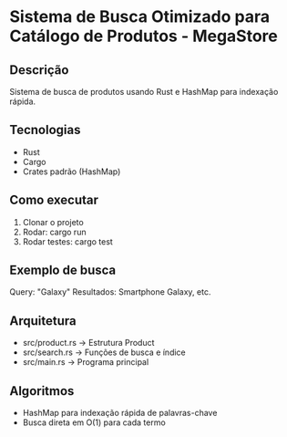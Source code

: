 # Sistema de Busca Otimizado para Catálogo de Produtos - MegaStore

## Descrição
Sistema de busca de produtos usando Rust e HashMap para indexação rápida.

## Tecnologias
- Rust
- Cargo
- Crates padrão (HashMap)

## Como executar
1. Clonar o projeto
2. Rodar: cargo run
3. Rodar testes: cargo test

## Exemplo de busca
Query: "Galaxy"
Resultados: Smartphone Galaxy, etc.

## Arquitetura
- src/product.rs -> Estrutura Product
- src/search.rs -> Funções de busca e índice
- src/main.rs -> Programa principal

## Algoritmos
- HashMap para indexação rápida de palavras-chave
- Busca direta em O(1) para cada termo
